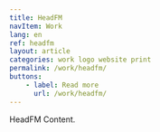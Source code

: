 ```yaml
---
title: HeadFM
navItem: Work
lang: en
ref: headfm
layout: article
categories: work logo website print
permalink: /work/headfm/
buttons:
    - label: Read more
      url: /work/headfm/
---
```


HeadFM Content.
